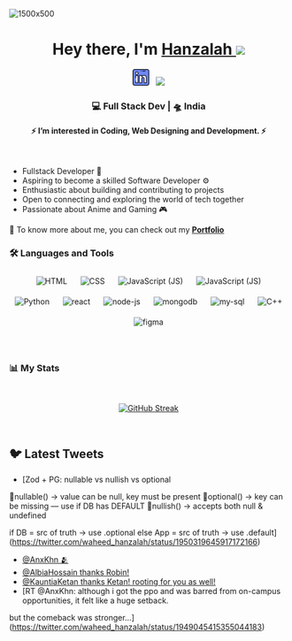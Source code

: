 ![1500x500](https://github.com/user-attachments/assets/cd805b9b-1002-4c8c-851c-3026ac91b0c5)

<div align="center">
   <h1>Hey there, I'm <a href="https://github.com/hanzalahwaheed/">Hanzalah </a><img src="https://media.giphy.com/media/hvRJCLFzcasrR4ia7z/giphy.gif" width="25px"></h1>
</div>

<p align="center">
   <a href="https://www.linkedin.com/in/hanzalah-waheed-b16456231/"><img height="30" src="https://raw.githubusercontent.com/8bithemant/8bithemant/master/linkedin.png?raw=true"></a>&nbsp;&nbsp;
   <a href="https://twitter.com/waheed_hanzalah"><img height="30" src="https://img.freepik.com/free-vector/new-2023-twitter-x-logo-black-background_1017-45423.jpg"></a>
</p>

<div align="center">
   <h3> 💻 Full Stack Dev | 🛸 India  </h3>
   <h4>⚡ I’m interested in Coding, Web Designing and Development. ⚡</h4>
</div>

<br>

<p>

- Fullstack Developer 🚀
- Aspiring to become a skilled Software Developer ⚙️
- Enthusiastic about building and contributing to projects
- Open to connecting and exploring the world of tech together
- Passionate about Anime and Gaming 🎮

🔗 To know more about me, you can check out my <a href="https://hanzalahwaheed.com"> **Portfolio** </a>

</p>

### 🛠️ Languages and Tools

<p align="center">
  <img src="https://img.icons8.com/color/96/000000/html-5.png" alt="HTML" style="margin: 10px;">
  <img src="https://img.icons8.com/color/96/000000/css3.png" alt="CSS" style="margin: 10px;">
  <img src="https://img.icons8.com/color/96/000000/javascript.png" alt="JavaScript (JS)" style="margin: 10px;">
  <img src="https://img.icons8.com/color/96/000000/typescript.png" alt="JavaScript (JS)" style="margin: 10px;">
  <img src="https://img.icons8.com/color/96/000000/nextjs.png" alt="Python" style="margin: 10px;">  <img src="https://img.icons8.com/officel/96/000000/react.png" alt="react" style="margin: 10px;"/>
  <img src="https://img.icons8.com/fluency/96/000000/node-js.png" alt="node-js" style="margin: 10px;"/>
   <img  src="https://img.icons8.com/color/96/000000/mongodb.png" alt="mongodb" style="margin: 10px;"/>
   <img src="https://img.icons8.com/color/96/000000/my-sql.png" alt="my-sql" style="margin: 10px;"/>
  <img src="https://img.icons8.com/color/96/000000/c-plus-plus-logo.png" alt="C++" style="margin: 10px;">
   <img src="https://img.icons8.com/fluency/96/000000/figma.png" alt="figma" style="margin: 10px;"/>
</p>
<br>

### 📊 My Stats

<br><div align="center">

[![GitHub Streak](https://github-readme-streak-stats-dun-ten.vercel.app?user=hanzalahwaheed&theme=radical&hide_border=true)](https://git.io/streak-stats)

</div>
<br>

## 🐦 Latest Tweets

<!-- latest-tweets-start -->

* [Zod + PG: nullable vs nullish vs optional

🔹nullable() → value can be null, key must be present
🔹optional() → key can be missing — use if DB has DEFAULT
🔹nullish() → accepts both null &amp; undefined

if
DB = src of truth → use .optional
else
App = src of truth → use .default](https://twitter.com/waheed_hanzalah/status/1950319645917172166)
* [@AnxKhn 🫂](https://twitter.com/waheed_hanzalah/status/1949100689654796606)
* [@AlbiaHossain thanks Robin!](https://twitter.com/waheed_hanzalah/status/1949100642431033517)
* [@KauntiaKetan thanks Ketan! rooting for you as well!](https://twitter.com/waheed_hanzalah/status/1949100599187824780)
* [RT @AnxKhn: although i got the ppo and was barred from on-campus opportunities, it felt like a huge setback.

but the comeback was stronger…](https://twitter.com/waheed_hanzalah/status/1949045415355044183)

